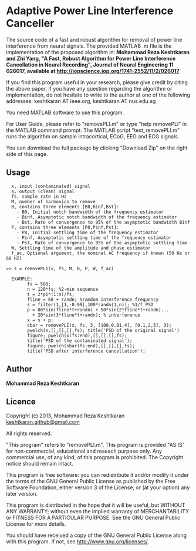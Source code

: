 Adaptive Power Line Interference Canceller
=================================

The source code of a fast and robust algorithm for removal of power line interference from neural signals.
The provided MATLAB .m file is the implementation of the proposed algorithm in:
**Mohammad Reza Keshtkaran and Zhi Yang, "A Fast, Robust Algorithm for Power Line Interference Cancellation in Neural Recording", Journal of Neural Engineering 11 026017, available at http://iopscience.iop.org/1741-2552/11/2/026017**

If you find this program useful in your research, please give credit by citing the above paper. If you have any question regarding the algorithm or implementation, do not hesitate to write to the author at one of the following addresses: keshtkaran AT ieee.org, keshtkaran AT nus.edu.sg

You need MATLAB software to use this program. 

For User Guide, please refer to "removePLI.m" or type "help removePLI" in the MATLAB command prompt.
The MATLAB script "test_removePLI.m" runs the algorithm on sample intracortical, ECoG, EEG and ECG signals.

You can download the full package by clicking "Download Zip" on the right side of this page.

## Usage

```
  x, input (contaminated) signal
  s, output (clean) signal
  fs, sample rate in Hz
  M, number of harmonics to remove
  B, contains three elements [B0,Binf,Bst]: 
	- B0, Initial notch bandwidth of the frequency estimator
	- Binf, Asymptotic notch bandwidth of the frequency estimator
	- Bst, Rate of convergence to 95% of the asymptotic bandwidth Binf
  P, contains three elements [P0,Pinf,Pst]: 
	- P0, Initial settling time of the frequency estimator
	- Pinf, Asymptotic settling time of the frequency estimator
	- Pst, Rate of convergence to 95% of the asymptotic settling time
  W, Settling time of the amplitude and phase estimator
  f_ac, Optional argument, the nominal AC frequency if known (50 Hz or 60 HZ)
```
```
>> s = removePLI(x, fs, M, B, P, W, f_ac)
```
```
  EXAMPLE:
		fs = 500;
		n = 120*fs; %2-min sequence	
		t = 2*pi*(1:n)/fs;
		fline = 60 + randn; %ramdom interference frequency
		s = filter(1,[1,-0.99],100*randn(1,n)); %1/f PSD
		p = 80*sin(fline*t+randn) + 50*sin(2*fline*t+randn)...
		  + 20*sin(3*fline*t+randn); % interference	
		x = s + p;
		sbar = removePLI(x, fs, 3, [100,0.01,4], [0.1,2,5], 3);
		pwelch(s,[],[],[],fs); title('PSD of the original signal')
		figure; pwelch(x(fs:end),[],[],[],fs); 
		title('PSD of the contaminated signal');
		figure; pwelch(sbar(fs:end),[],[],[],fs); 
		title('PSD after interference cancellation');
```

## Author
**Mohammad Reza Keshtkaran**
## Licence
  Copyright (c) 2013, Mohammad Reza Keshtkaran <keshtkaran.github@gmail.com>
  
  All rights reserved.
  
  "This program" refers to "removePLI.m".
  This program is provided "AS IS" for non-commercial, educational 
  and reseach purpose only. Any commercial use, of any kind, of 
  this program is prohibited. The Copyright notice should remain intact.

  This program is free software: you can redistribute it and/or modify
  it under the terms of the GNU General Public License as published by
  the Free Software Foundation, either version 3 of the License, or
  (at your option) any later version.

  This program is distributed in the hope that it will be useful,
  but WITHOUT ANY WARRANTY; without even the implied warranty of
  MERCHANTABILITY or FITNESS FOR A PARTICULAR PURPOSE.  See the
  GNU General Public License for more details.

  You should have received a copy of the GNU General Public License
  along with this program.  If not, see <http://www.gnu.org/licenses/>.
